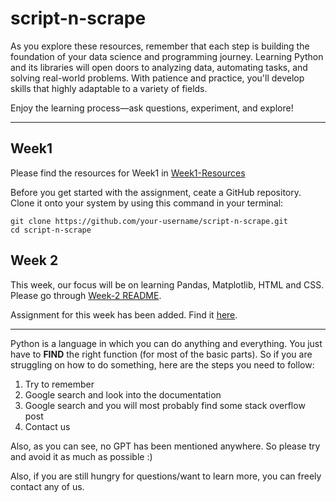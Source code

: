 # script-n-scrape

As you explore these resources, remember that each step is building the foundation of your data science and programming journey. Learning Python and its libraries will open doors to analyzing data, automating tasks, and solving real-world problems. With patience and practice, you'll develop skills that highly adaptable to a variety of fields.

Enjoy the learning process—ask questions, experiment, and explore!

---

## Week1

Please find the resources for Week1 in [Week1-Resources](./Week1-Resources)

Before you get started with the assignment, ceate a GitHub repository. Clone it onto your system by using this command in your terminal:

```
git clone https://github.com/your-username/script-n-scrape.git
cd script-n-scrape
```

## Week 2

This week, our focus will be on learning Pandas, Matplotlib, HTML and CSS. Please go through [Week-2 README](./Week2-Resources/README.md).

Assignment for this week has been added. Find it [here](./Week2-Assignment).

---

Python is a language in which you can do anything and everything. You just have to <b>FIND</b> the right function (for most of the basic parts). So if you are struggling on how to do something, here are the steps you need to follow:
  <ol>
    <li>Try to remember</li>
    <li>Google search and look into the documentation</li>
    <li>Google search and you will most probably find some stack overflow post</li>
    <li>Contact us</li>
  </ol>
  Also, as you can see, no GPT has been mentioned anywhere. So please try and avoid it as much as possible :)

Also, if you are still hungry for questions/want to learn more, you can freely contact any of us.


